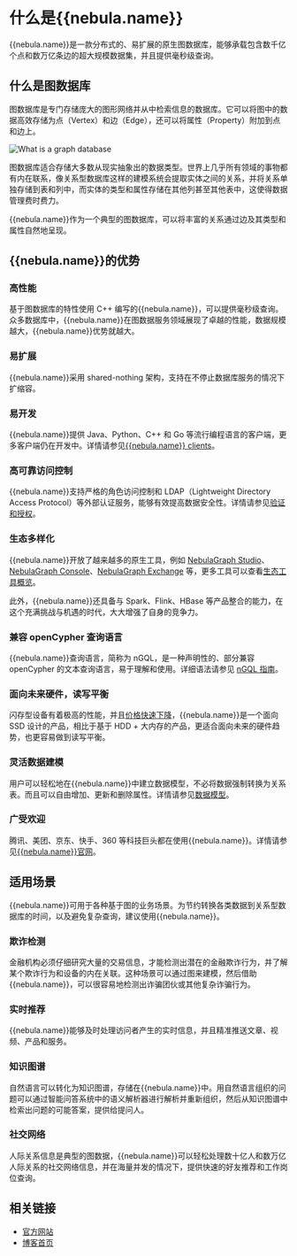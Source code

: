 # 什么是{{nebula.name}}

{{nebula.name}}是一款分布式的、易扩展的原生图数据库，能够承载包含数千亿个点和数万亿条边的超大规模数据集，并且提供毫秒级查询。

## 什么是图数据库

图数据库是专门存储庞大的图形网络并从中检索信息的数据库。它可以将图中的数据高效存储为点（Vertex）和边（Edge），还可以将属性（Property）附加到点和边上。

![What is a graph database](https://docs-cdn.nebula-graph.com.cn/docs-2.0/1.introduction/what-is-a-graph-database.png "What is a graph database")

图数据库适合存储大多数从现实抽象出的数据类型。世界上几乎所有领域的事物都有内在联系，像关系型数据库这样的建模系统会提取实体之间的关系，并将关系单独存储到表和列中，而实体的类型和属性存储在其他列甚至其他表中，这使得数据管理费时费力。

{{nebula.name}}作为一个典型的图数据库，可以将丰富的关系通过边及其类型和属性自然地呈现。

## {{nebula.name}}的优势


### 高性能

基于图数据库的特性使用 C++ 编写的{{nebula.name}}，可以提供毫秒级查询。众多数据库中，{{nebula.name}}在图数据服务领域展现了卓越的性能，数据规模越大，{{nebula.name}}优势就越大。

### 易扩展

{{nebula.name}}采用 shared-nothing 架构，支持在不停止数据库服务的情况下扩缩容。

### 易开发

{{nebula.name}}提供 Java、Python、C++ 和 Go 等流行编程语言的客户端，更多客户端仍在开发中。详情请参见[{{nebula.name}} clients](../14.client/1.nebula-client.md)。

### 高可靠访问控制

{{nebula.name}}支持严格的角色访问控制和 LDAP（Lightweight Directory Access Protocol）等外部认证服务，能够有效提高数据安全性。详情请参见[验证和授权](../7.data-security/1.authentication/1.authentication.md)。

### 生态多样化

{{nebula.name}}开放了越来越多的原生工具，例如 [NebulaGraph Studio](https://github.com/vesoft-inc/nebula-studio)、[NebulaGraph Console](https://github.com/vesoft-inc/nebula-console)、[NebulaGraph Exchange](https://github.com/vesoft-inc/nebula-exchange) 等，更多工具可以查看[生态工具概览](../20.appendix/6.eco-tool-version.md)。

此外，{{nebula.name}}还具备与 Spark、Flink、HBase 等产品整合的能力，在这个充满挑战与机遇的时代，大大增强了自身的竞争力。

### 兼容 openCypher 查询语言

{{nebula.name}}查询语言，简称为 nGQL，是一种声明性的、部分兼容 openCypher 的文本查询语言，易于理解和使用。详细语法请参见 [nGQL 指南](../3.ngql-guide/1.nGQL-overview/1.overview.md)。

### 面向未来硬件，读写平衡

闪存型设备有着极高的性能，并且[价格快速下降](https://blocksandfiles.com/wp-content/uploads/2021/01/Wikibon-SSD-less-than-HDD-in-2026.jpg)，{{nebula.name}}是一个面向 SSD 设计的产品，相比于基于 HDD + 大内存的产品，更适合面向未来的硬件趋势，也更容易做到读写平衡。

### 灵活数据建模

用户可以轻松地在{{nebula.name}}中建立数据模型，不必将数据强制转换为关系表。而且可以自由增加、更新和删除属性。详情请参见[数据模型](2.data-model.md)。

### 广受欢迎

腾讯、美团、京东、快手、360 等科技巨头都在使用{{nebula.name}}。详情请参见[{{nebula.name}}官网](https://yueshu.com.cn/)。

## 适用场景

{{nebula.name}}可用于各种基于图的业务场景。为节约转换各类数据到关系型数据库的时间，以及避免复杂查询，建议使用{{nebula.name}}。

### 欺诈检测

金融机构必须仔细研究大量的交易信息，才能检测出潜在的金融欺诈行为，并了解某个欺诈行为和设备的内在关联。这种场景可以通过图来建模，然后借助{{nebula.name}}，可以很容易地检测出诈骗团伙或其他复杂诈骗行为。

### 实时推荐

{{nebula.name}}能够及时处理访问者产生的实时信息，并且精准推送文章、视频、产品和服务。

### 知识图谱

自然语言可以转化为知识图谱，存储在{{nebula.name}}中。用自然语言组织的问题可以通过智能问答系统中的语义解析器进行解析并重新组织，然后从知识图谱中检索出问题的可能答案，提供给提问人。

### 社交网络

人际关系信息是典型的图数据，{{nebula.name}}可以轻松处理数十亿人和数万亿人际关系的社交网络信息，并在海量并发的情况下，提供快速的好友推荐和工作岗位查询。

## 相关链接

- [官方网站](https://www.yueshu.com.cn/)
- [博客首页](https://www.yueshu.com.cn/posts)


